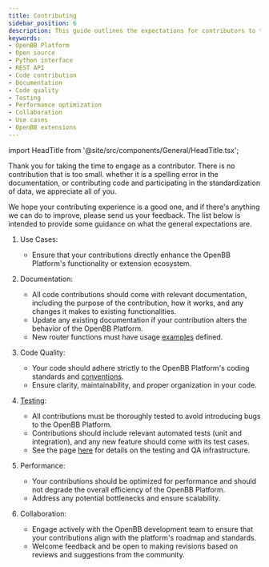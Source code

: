 ```yaml
---
title: Contributing
sidebar_position: 6
description: This guide outlines the expectations for contributors to the OpenBB Platform. It covers aspects such as use cases, documentation, code quality, testing, performance, and collaboration. Whether you're enhancing functionality, building extensions, or contributing code.
keywords:
- OpenBB Platform
- Open source
- Python interface
- REST API
- Code contribution
- Documentation
- Code quality
- Testing
- Performance optimization
- Collaboration
- Use cases
- OpenBB extensions
---
```


import HeadTitle from '@site/src/components/General/HeadTitle.tsx';

<HeadTitle title="Contributing - Developer Guide | OpenBB Platform Docs" />

Thank you for taking the time to engage as a contributor. There is no contribution that is too small.
whether it is a spelling error in the documentation, or contributing code and participating in the
standardization of data, we appreciate all of you.

We hope your contributing experience is a good one, and if there's anything we can do to improve, please send us your feedback.
The list below is intended to provide some guidance on what the general expectations are.

1. Use Cases:
   - Ensure that your contributions directly enhance the OpenBB Platform's functionality or extension ecosystem.

2. Documentation:
   - All code contributions should come with relevant documentation, including the purpose of the contribution, how it works, and any changes it makes to existing functionalities.
   - Update any existing documentation if your contribution alters the behavior of the OpenBB Platform.
   - New router functions must have usage [examples](../getting_started/add_command_examples) defined.

3. Code Quality:
   - Your code should adhere strictly to the OpenBB Platform's coding standards and [conventions](architecture_overview).
   - Ensure clarity, maintainability, and proper organization in your code.

4. [Testing](tests):
   - All contributions must be thoroughly tested to avoid introducing bugs to the OpenBB Platform.
   - Contributions should include relevant automated tests (unit and integration), and any new feature should come with its test cases.
   - See the page [here](tests) for details on the testing and QA infrastructure.

5. Performance:
   - Your contributions should be optimized for performance and should not degrade the overall efficiency of the OpenBB Platform.
   - Address any potential bottlenecks and ensure scalability.

6. Collaboration:
   - Engage actively with the OpenBB development team to ensure that your contributions align with the platform's roadmap and standards.
   - Welcome feedback and be open to making revisions based on reviews and suggestions from the community.
